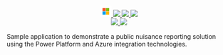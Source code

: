 <!-- Row 1 - Links to Azure documentation, GitHub, and Share -->
<span style="display:block;text-align:center">
  <a href="https://github.com/mullis623/iPaaSDemo/blob/main/README.md">
    <img width="25px" src="https://github.com/ralacher/azure-dashboards/blob/main/widgets/images/microsoft.png">
  </a>
  <a href="https://github.com/mullis623/iPaaSDemo/">
    <img width="25px" src="https://github.githubassets.com/images/modules/logos_page/GitHub-Mark.png">
  </a>
  <a href="mailto:?subject=iPaaS-Integration Platform as a Service&body=Links%20from%20our%20discussion%20today.%0A%0ADocumentation%0Ahttps%3A%2F%2Fgithub.com%2Fmullis623%2FiPaaSDemo%2Fblob%2Fmain%2FREADME.md%0A%0AGitHub%20Code%0Ahttps%3A%2F%2Fgithub.com%2Fmullis623%2FiPaaSDemo%2F%0A%0ACost%20Estimate%0Ahttps%3A%2F%2Fazure.com%2Fe%2F387d14da667d4363ab0c75c809ea49b3">
    <img src="https://freepngimg.com/thumb/logo/64838-icons-symbol-envelope-computer-mail-logo-email.png" height="25px"/>
  </a>
  <a href="https://portal.azure.com/#create/Microsoft.Template/uri/https%3A%2F%2Fraw.githubusercontent.com%2Fmullis623%2FiPaaSDemo%2Fmain%2FArmTemplates%2FdeployTemplate.json" target="_blank">
    <img height="25px" src="https://aka.ms/deploytoazurebutton"/>
  </a>
</span>
<!-- Row 2 - Shields to display demo information -->
<span style="display:block;text-align:center">
  <a href="https://azure.com/e/387d14da667d4363ab0c75c809ea49b3">
    <img src="https://img.shields.io/badge/Cost-$92/month-success" />
  </a>
  <img src="https://img.shields.io/badge/Time-5 minutes-success" />
</span>

<!-- Row 3 - Demo description -->
Sample application to demonstrate a public nuisance reporting solution using the Power Platform and Azure integration technologies.